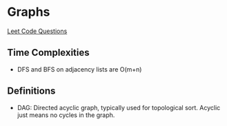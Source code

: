 # Graphs

[Leet Code Questions](./leetcode)

## Time Complexities

- DFS and BFS on adjacency lists are O(m+n)

## Definitions

- DAG: Directed acyclic graph, typically used for topological sort. Acyclic just means no cycles in the graph.
